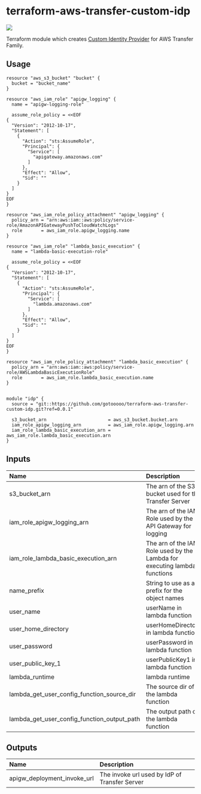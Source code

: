 # terraform-aws-transfer-custom-idp
![](https://github.com/gotooooo/terraform-aws-transfer-custom-idp/workflows/lint/badge.svg)

Terraform module which creates [Custom Identity Provider](https://docs.aws.amazon.com/transfer/latest/userguide/authenticating-users.html) for AWS Transfer Family.

## Usage

```hcl
resource "aws_s3_bucket" "bucket" {
  bucket = "bucket_name"
}

resource "aws_iam_role" "apigw_logging" {
  name = "apigw-logging-role"

  assume_role_policy = <<EOF
{
  "Version": "2012-10-17",
  "Statement": [
    {
      "Action": "sts:AssumeRole",
      "Principal": {
        "Service": [
          "apigateway.amazonaws.com"
        ]
      },
      "Effect": "Allow",
      "Sid": ""
    }
  ]
}
EOF
}

resource "aws_iam_role_policy_attachment" "apigw_logging" {
  policy_arn = "arn:aws:iam::aws:policy/service-role/AmazonAPIGatewayPushToCloudWatchLogs"
  role       = aws_iam_role.apigw_logging.name
}

resource "aws_iam_role" "lambda_basic_execution" {
  name = "lambda-basic-execution-role"

  assume_role_policy = <<EOF
{
  "Version": "2012-10-17",
  "Statement": [
    {
      "Action": "sts:AssumeRole",
      "Principal": {
        "Service": [
          "lambda.amazonaws.com"
        ]
      },
      "Effect": "Allow",
      "Sid": ""
    }
  ]
}
EOF
}

resource "aws_iam_role_policy_attachment" "lambda_basic_execution" {
  policy_arn = "arn:aws:iam::aws:policy/service-role/AWSLambdaBasicExecutionRole"
  role       = aws_iam_role.lambda_basic_execution.name
}


module "idp" {
  source = "git::https://github.com/gotooooo/terraform-aws-transfer-custom-idp.git?ref=0.0.1"

  s3_bucket_arn                       = aws_s3_bucket.bucket.arn
  iam_role_apigw_logging_arn          = aws_iam_role.apigw_logging.arn
  iam_role_lambda_basic_execution_arn = aws_iam_role.lambda_basic_execution.arn
}
```

## Inputs

| Name | Description | Type | Default | Required |
| :-- | :-- | :-- | :-- | :-: |
| s3_bucket_arn | The arn of the S3 bucket used for the Transfer Server | `string` |  | yes |
| iam_role_apigw_logging_arn | The arn of the IAM Role used by the API Gateway for logging | `string` |  | yes |
| iam_role_lambda_basic_execution_arn | The arn of the IAM Role used by the Lambda for executing lambda functions | `string` |  | yes |
| name_prefix | String to use as a prefix for the object names | `string` | `""` | no |
| user_name | userName in lambda function | `string` | `"myuser"` | no |
| user_home_directory | userHomeDirectory in lambda function | `string` | `"/"` | no |
| user_password | userPassword in lambda function | `string` | `"MySuperSecretPassword"` | no |
| user_public_key_1 | userPublicKey1 in lambda function | `string` | `"ssh-rsa myrsapubkey"` | no |
| lambda_runtime | lambda runtime |  `string`  | `"nodejs12.x"` | no |
| lambda_get_user_config_function_source_dir | The source dir of the lambda function |  `string`  | `"use_default_function"` | no |
| lambda_get_user_config_function_output_path | The output path of the lambda function |  `string`  | `"use_default_function"` | no |

## Outputs

| Name | Description |
| :-- | :-- |
| apigw_deployment_invoke_url | The invoke url used by IdP of Transfer Server |
